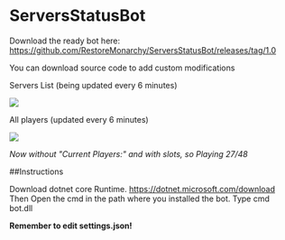 # ServersStatusBot

Download the ready bot here: https://github.com/RestoreMonarchy/ServersStatusBot/releases/tag/1.0

You can download source code to add custom modifications 

Servers List (being updated every 6 minutes)

![](https://i.imgur.com/FZhAa3L.png)

All players (updated every 6 minutes)

![](https://cdn.discordapp.com/attachments/308192825240190977/538441676545327115/unknown.png)

*Now without "Current Players:" and with slots, so Playing 27/48*

##Instructions

Download dotnet core Runtime. https://dotnet.microsoft.com/download
Then Open the cmd in the path where you installed the bot. Type cmd bot.dll

**Remember to edit settings.json!**
